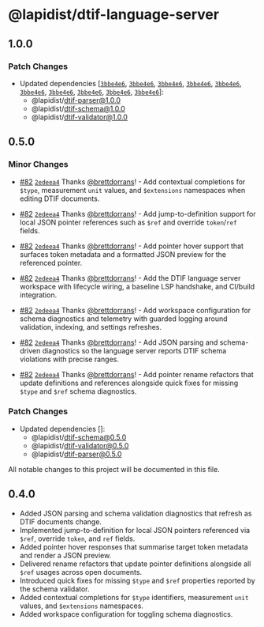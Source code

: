 # @lapidist/dtif-language-server

## 1.0.0

### Patch Changes

- Updated dependencies [[`3bbe4e6`](https://github.com/bylapidist/dtif/commit/3bbe4e65974380b36a90834e79273c815f1f04e8), [`3bbe4e6`](https://github.com/bylapidist/dtif/commit/3bbe4e65974380b36a90834e79273c815f1f04e8), [`3bbe4e6`](https://github.com/bylapidist/dtif/commit/3bbe4e65974380b36a90834e79273c815f1f04e8), [`3bbe4e6`](https://github.com/bylapidist/dtif/commit/3bbe4e65974380b36a90834e79273c815f1f04e8), [`3bbe4e6`](https://github.com/bylapidist/dtif/commit/3bbe4e65974380b36a90834e79273c815f1f04e8), [`3bbe4e6`](https://github.com/bylapidist/dtif/commit/3bbe4e65974380b36a90834e79273c815f1f04e8), [`3bbe4e6`](https://github.com/bylapidist/dtif/commit/3bbe4e65974380b36a90834e79273c815f1f04e8), [`3bbe4e6`](https://github.com/bylapidist/dtif/commit/3bbe4e65974380b36a90834e79273c815f1f04e8), [`3bbe4e6`](https://github.com/bylapidist/dtif/commit/3bbe4e65974380b36a90834e79273c815f1f04e8), [`3bbe4e6`](https://github.com/bylapidist/dtif/commit/3bbe4e65974380b36a90834e79273c815f1f04e8)]:
  - @lapidist/dtif-parser@1.0.0
  - @lapidist/dtif-schema@1.0.0
  - @lapidist/dtif-validator@1.0.0

## 0.5.0

### Minor Changes

- [#82](https://github.com/bylapidist/dtif/pull/82) [`2edeea4`](https://github.com/bylapidist/dtif/commit/2edeea4958b8ed303053636536f6f3cf371623ca) Thanks [@brettdorrans](https://github.com/brettdorrans)! - Add contextual completions for `$type`, measurement `unit` values, and `$extensions` namespaces when editing DTIF documents.

- [#82](https://github.com/bylapidist/dtif/pull/82) [`2edeea4`](https://github.com/bylapidist/dtif/commit/2edeea4958b8ed303053636536f6f3cf371623ca) Thanks [@brettdorrans](https://github.com/brettdorrans)! - Add jump-to-definition support for local JSON pointer references such as `$ref` and override `token`/`ref` fields.

- [#82](https://github.com/bylapidist/dtif/pull/82) [`2edeea4`](https://github.com/bylapidist/dtif/commit/2edeea4958b8ed303053636536f6f3cf371623ca) Thanks [@brettdorrans](https://github.com/brettdorrans)! - Add pointer hover support that surfaces token metadata and a formatted JSON preview for the referenced pointer.

- [#82](https://github.com/bylapidist/dtif/pull/82) [`2edeea4`](https://github.com/bylapidist/dtif/commit/2edeea4958b8ed303053636536f6f3cf371623ca) Thanks [@brettdorrans](https://github.com/brettdorrans)! - Add the DTIF language server workspace with lifecycle wiring, a baseline LSP handshake, and CI/build integration.

- [#82](https://github.com/bylapidist/dtif/pull/82) [`2edeea4`](https://github.com/bylapidist/dtif/commit/2edeea4958b8ed303053636536f6f3cf371623ca) Thanks [@brettdorrans](https://github.com/brettdorrans)! - Add workspace configuration for schema diagnostics and telemetry with guarded logging around validation, indexing, and settings refreshes.

- [#82](https://github.com/bylapidist/dtif/pull/82) [`2edeea4`](https://github.com/bylapidist/dtif/commit/2edeea4958b8ed303053636536f6f3cf371623ca) Thanks [@brettdorrans](https://github.com/brettdorrans)! - Add JSON parsing and schema-driven diagnostics so the language server reports DTIF schema violations with precise ranges.

- [#82](https://github.com/bylapidist/dtif/pull/82) [`2edeea4`](https://github.com/bylapidist/dtif/commit/2edeea4958b8ed303053636536f6f3cf371623ca) Thanks [@brettdorrans](https://github.com/brettdorrans)! - Add pointer rename refactors that update definitions and references alongside quick fixes for missing `$type` and `$ref` schema diagnostics.

### Patch Changes

- Updated dependencies []:
  - @lapidist/dtif-schema@0.5.0
  - @lapidist/dtif-validator@0.5.0
  - @lapidist/dtif-parser@0.5.0

All notable changes to this project will be documented in this file.

## 0.4.0

- Added JSON parsing and schema validation diagnostics that refresh as DTIF documents change.
- Implemented jump-to-definition for local JSON pointers referenced via `$ref`, override `token`, and `ref` fields.
- Added pointer hover responses that summarise target token metadata and render a JSON preview.
- Delivered rename refactors that update pointer definitions alongside all `$ref` usages across open documents.
- Introduced quick fixes for missing `$type` and `$ref` properties reported by the schema validator.
- Added contextual completions for `$type` identifiers, measurement `unit` values, and `$extensions` namespaces.
- Added workspace configuration for toggling schema diagnostics.
